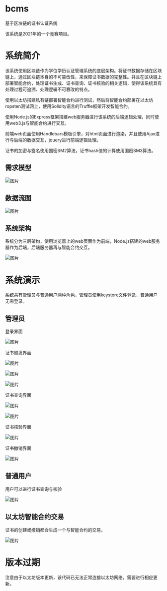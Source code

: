# bcms
基于区块链的证书认证系统

该系统是2021年的一个竞赛项目。

# 系统简介

该系统使用区块链作为学位学历认证管理系统的底层架构。将证书数据存储在区块链上，通过区块链本身的不可篡改性，来保障证书数据的完整性。并且在区块链上部署智能合约，处理证书生成、证书查询、证书核验的相关逻辑，使得该系统具有处理过程可追溯、处理逻辑不可篡改的特点。

使用以太坊搭建私有链部署智能合约进行测试，然后将智能合约部署在以太坊ropsten测试网上，使用Solidity语言的Truffle框架开发智能合约。

使用Node.js的Express框架搭建web服务器进行该系统的后端逻辑处理，同时使用web3.js与智能合约进行交互。

前端web页面使用Handlebars模板引擎，对html页面进行渲染，并且使用Ajax进行与后端的数据交互，jquery进行前端逻辑处理。

证书的加密与签名使用国密SM2算法，证书hash值的计算使用国密SM3算法。

## 需求模型

![图片](https://github.com/user-attachments/assets/91a2a6e8-df5e-46f3-8ee2-000ff394aa39)

## 数据流图

![图片](https://github.com/user-attachments/assets/9459b2d7-f3cb-4975-9539-ca184779efb3)

## 系统架构

系统分为三层架构，使用浏览器上的web页面作为前端，Node.js搭建的web服务器作为后端，后端服务器再与智能合约交互。

![图片](https://github.com/user-attachments/assets/3c899f5b-21ba-4a63-8b62-957257cf11b8)

# 系统演示

系统共有管理员与普通用户两种角色，管理员使用keystore文件登录，普通用户无需登录。

## 管理员

登录界面

![图片](https://github.com/user-attachments/assets/4fdd59c5-60ea-42f6-bad7-11fe4938d109)

证书颁发界面

![图片](https://github.com/user-attachments/assets/ea4d76bf-f6b9-4398-87cb-2b1e1d831718)

![图片](https://github.com/user-attachments/assets/dbf4e8d9-eadd-405b-a2e9-606225565374)

![图片](https://github.com/user-attachments/assets/4a412239-3dec-4da1-96c5-5a00bf68f82b)

证书查询界面

![图片](https://github.com/user-attachments/assets/aafdcfb1-fe46-4aeb-8c8e-b598973e741c)

![图片](https://github.com/user-attachments/assets/731b29ef-1169-4440-8d82-1082f947a23f)

证书核验界面

![图片](https://github.com/user-attachments/assets/099318c1-07db-49df-a578-ba46f0dd6942)

证书撤销界面

![图片](https://github.com/user-attachments/assets/e1720c18-f69e-4822-b97d-507aa5aed73c)

## 普通用户

用户可以进行证书查询与核验

![图片](https://github.com/user-attachments/assets/188b8788-4b7b-4c8d-a5e5-e6c33e922bf6)

## 以太坊智能合约交易

证书的创建或撤销都会生成一个与智能合约的交易。

![图片](https://github.com/user-attachments/assets/a47ad30e-ca50-4e2b-b17d-42b0f06aff6a)

# 版本过期

注意由于以太坊版本更新，该代码已无法正常连接以太坊网络，需要进行相应更新。
